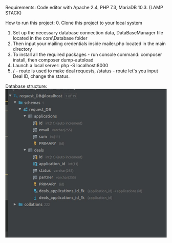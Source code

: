 Requirements: Code editor with Apache 2.4, PHP 7.3, MariaDB 10.3. (LAMP STACK)

How to run this project:
0. Clone this project to your local system
1. Set up the necessary database  connection data, DataBaseManager file located in the core\Database folder
2. Then input your mailing credentials inside mailer.php located in the main directory
3. To install all the required packages - run console command: composer install, then composer dump-autoload 
4. Launch a local server: php -S localhost:8000
5. /  - route is used to make deal requests, /status - route let's you input Deal ID, change the status.


Database structure:
![GitHub Logo](images/image1.jpg)